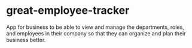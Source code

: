# great-employee-tracker
App for business to be able to view and manage the departments, roles, and employees in their company so that they can organize and plan their business better.
